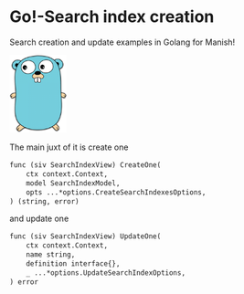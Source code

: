 # Go!-Search index creation
Search creation and update examples in Golang for Manish!

<img src="https://raw.githubusercontent.com/docker-library/docs/01c12653951b2fe592c1f93a13b4e289ada0e3a1/golang/logo.png" alt="gocreature" width="100">

The main juxt of it is create one
```
func (siv SearchIndexView) CreateOne(
	ctx context.Context,
	model SearchIndexModel,
	opts ...*options.CreateSearchIndexesOptions,
) (string, error)
```

and update one
```
func (siv SearchIndexView) UpdateOne(
	ctx context.Context,
	name string,
	definition interface{},
	_ ...*options.UpdateSearchIndexOptions,
) error
```
